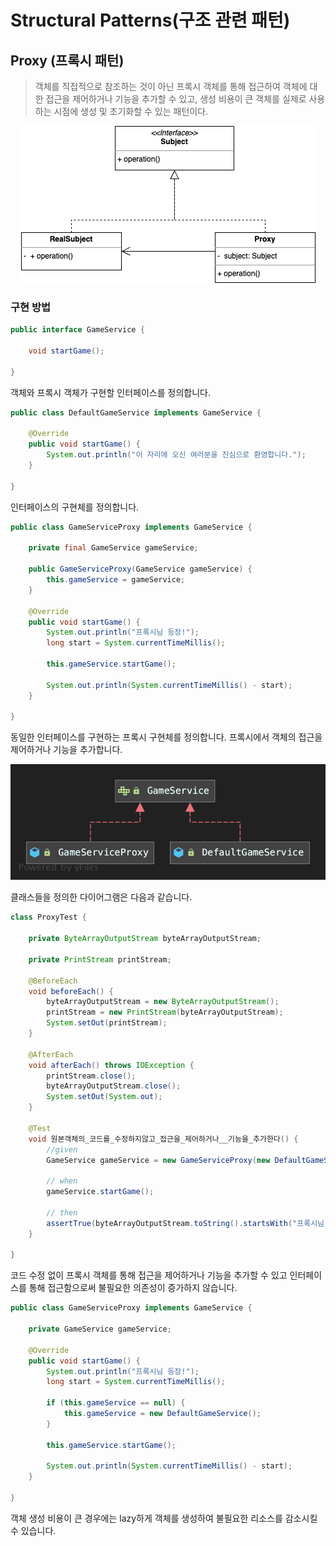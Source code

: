 # Structural Patterns(구조 관련 패턴)

## Proxy (프록시 패턴)
> 객체를 직접적으로 참조하는 것이 아닌 프록시 객체를 통해 접근하여 객체에 대한 접근을 제어하거나 기능을 추가할 수 있고, 생성 비용이 큰 객체를 실제로 사용하는 시점에 생성 및 초기화할 수 있는 패턴이다.

<p align="center">
    <img src="https://github.com/sinbom/design-patterns/blob/master/resources/structural/proxy.png?raw=true"/>
</p>

### 구현 방법

```java
public interface GameService {

    void startGame();

}
```

객체와 프록시 객체가 구현할 인터페이스를 정의합니다.

```java
public class DefaultGameService implements GameService {

    @Override
    public void startGame() {
        System.out.println("이 자리에 오신 여러분을 진심으로 환영합니다.");
    }

}
```

인터페이스의 구현체를 정의합니다.

```java
public class GameServiceProxy implements GameService {

    private final GameService gameService;

    public GameServiceProxy(GameService gameService) {
        this.gameService = gameService;
    }

    @Override
    public void startGame() {
        System.out.println("프록시님 등장!");
        long start = System.currentTimeMillis();

        this.gameService.startGame();

        System.out.println(System.currentTimeMillis() - start);
    }

}
```

동일한 인터페이스를 구현하는 프록시 구현체를 정의합니다. 프록시에서 객체의 접근을 제어하거나 기능을 추가합니다.

<p align="center">
    <img src="https://github.com/sinbom/design-patterns/blob/master/resources/structural/proxy-diagram.png?raw=true"/>
</p>

클래스들을 정의한 다이어그램은 다음과 같습니다.

```java
class ProxyTest {

    private ByteArrayOutputStream byteArrayOutputStream;

    private PrintStream printStream;

    @BeforeEach
    void beforeEach() {
        byteArrayOutputStream = new ByteArrayOutputStream();
        printStream = new PrintStream(byteArrayOutputStream);
        System.setOut(printStream);
    }

    @AfterEach
    void afterEach() throws IOException {
        printStream.close();
        byteArrayOutputStream.close();
        System.setOut(System.out);
    }

    @Test
    void 원본객체의_코드를_수정하지않고_접근을_제어하거나__기능을_추가한다() {
        //given
        GameService gameService = new GameServiceProxy(new DefaultGameService());

        // when
        gameService.startGame();

        // then
        assertTrue(byteArrayOutputStream.toString().startsWith("프록시님 등장!"));
    }

}
```

코드 수정 없이 프록시 객체를 통해 접근을 제어하거나 기능을 추가할 수 있고 인터페이스를 통해 접근함으로써 불필요한 의존성이 증가하지 않습니다.

```java
public class GameServiceProxy implements GameService {

    private GameService gameService;

    @Override
    public void startGame() {
        System.out.println("프록시님 등장!");
        long start = System.currentTimeMillis();

        if (this.gameService == null) {
            this.gameService = new DefaultGameService();
        }

        this.gameService.startGame();

        System.out.println(System.currentTimeMillis() - start);
    }

}
```

객체 생성 비용이 큰 경우에는 lazy하게 객체를 생성하여 불필요한 리소스를 감소시킬 수 있습니다.

